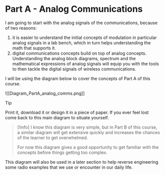 # Part A - Analog Communications

I am going to start with the analog signals of the communications, because of two reasons:

1. it is easier to understand the initial concepts of modulation in particular analog signals in a lab bench, which in turn helps understanding the math that supports it.
2. digital communications concepts build on top of analog concepts. Understanding the analog block diagrams, spectrum and the mathematical expressions of analog signals will equip you with the tools to then tackle the digital signals of wireless communications. 

I will be using the diagram below to cover the concepts of Part A of this course. 

![[Diagram_PartA_analog_comms.png]]

> [!tip] 
>  
Print it, download it or design it in a piece of paper. If you ever feel lost come back to this main diagram to situate yourself.  

> [!info] 
> I know this diagram is very simple, but in Part B of this course, a similar diagram will get extensive quickly and increases the chances of the learner to get overwhelmed.
>  
> For now this diagram gives a good opportunity to get familiar with the concepts before things getting too complex.  

This diagram will also be used in a later section to help reverse engineering some radio examples that we use or encounter in our daily life.
